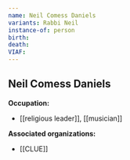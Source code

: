 ```yaml
---
name: Neil Comess Daniels
variants: Rabbi Neil
instance-of: person
birth: 
death: 
VIAF: 
---
```

## Neil Comess Daniels

**Occupation:** 
- [[religious leader]], [[musician]]

**Associated organizations:** 
- [[CLUE]]